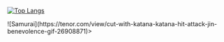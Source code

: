 [![Top Langs](https://github-readme-stats.vercel.app/api/top-langs/?username=thEchroniCamateuR)](https://github.com/thEchroniCamateuR/github-readme-stats)


<div class="tenor-gif-embed" data-postid="26908871" data-share-method="host" data-aspect-ratio="1.77778" data-width="100%">![Samurai](https://tenor.com/view/cut-with-katana-katana-hit-attack-jin-benevolence-gif-26908871)></div> 
